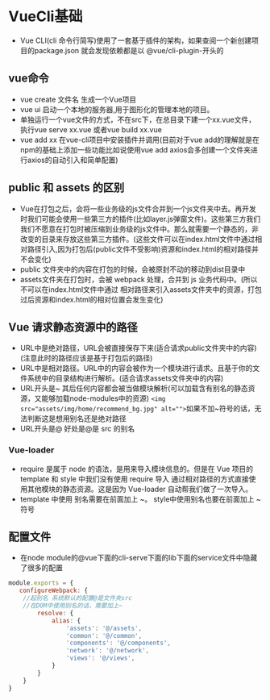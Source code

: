 <!--
 * @Author: xujie 1607526161@qq.com
 * @Date: 2022-05-25 23:06:32
 * @LastEditors: xujie 1607526161@qq.com
 * @LastEditTime: 2022-12-25 18:22:35
 * @FilePath: \HTML-CSS-Javascript-\Vue框架\Vue Cli教程\VueCli基础.md
 * @Description:
-->
# VueCli基础

* Vue CLI(cli 命令行简写)使用了一套基于插件的架构，如果查阅一个新创建项目的package.json 就会发现依赖都是以 @vue/cli-plugin-开头的

## vue命令

* vue create 文件名 生成一个Vue项目
* vue ui 启动一个本地的服务器,用于图形化的管理本地的项目。
* 单独运行一个vue文件的方式，不在src下，在总目录下建一个xx.vue文件，执行vue serve xx.vue 或者vue build xx.vue
* vue add xx  在vue-cli项目中安装插件并调用(目前对于vue add的理解就是在npm的基础上添加一些功能比如说使用vue add axios会多创建一个文件夹进行axios的自动引入和简单配置)

## public 和 assets 的区别

* Vue在打包之后，会将一些业务级的js文件合并到一个js文件夹中去。再开发时我们可能会使用一些第三方的插件(比如layer.js弹窗文件)。这些第三方我们我们不愿意在打包时被压缩到业务级的js文件中。那么就需要一个静态的，非改变的目录来存放这些第三方插件。(这些文件可以在index.html文件中通过相对路径引入,因为打包后(public文件不受影响)资源和index.html的相对路径并不会变化)
* public 文件夹中的内容在打包的时候，会被原封不动的移动到dist目录中
* assets文件夹在打包时，会被 webpack 处理，合并到 js 业务代码中。(所以不可以在index.html文件中通过 相对路径来引入assets文件夹中的资源，打包过后资源和index.html的相对位置会发生变化)

## Vue 请求静态资源中的路径

* URL中是绝对路径，URL会被直接保存下来(适合请求public文件夹中的内容)(注意此时的路径应该是基于打包后的路径)
* URL中是相对路径。URL中的内容会被作为一个模块进行请求。且基于你的文件系统中的目录结构进行解析。(适合请求assets文件夹中的内容)
* URL开头是~  其后任何内容都会被当做模块解析(可以加载含有别名的静态资源，又能够加载node-modules中的资源)
`<img src="assets/img/home/recommend_bg.jpg" alt="">`如果不加~符号的话，无法判断这是想用别名还是绝对路径
* URL开头是@  好处是@是 src 的别名

### Vue-loader

* require 是属于 node 的语法，是用来导入模块信息的。但是在 Vue 项目的 template 和 style 中我们没有使用 require 导入 通过相对路径的方式直接使用其他模块的静态资源。这是因为 Vue-loader 自动帮我们做了一次导入。
* template 中使用 别名需要在前面加上 ~。 style中使用别名也要在前面加上 ~ 符号

## 配置文件

* 在node module的@vue下面的cli-serve下面的lib下面的service文件中隐藏了很多的配置

```js
module.exports = {
   configureWebpack: {
    //起别名 系统默认的配置@是文件夹src
    //在DOM中使用别名的话，需要加上~
        resolve: {
            alias: {
                'assets': '@/assets',
                'common': '@/common',
                'components': '@/components',
                'network': '@/network',
                'views': '@/views',
            }
        }
    }
}
```
